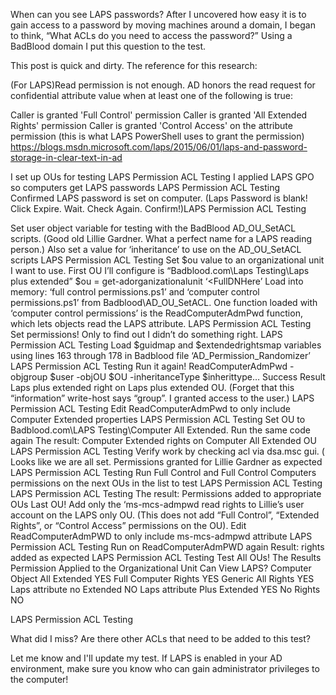 


When can you see LAPS passwords? After I uncovered how easy it is to gain access to a password by moving machines around a domain, I began to think, “What ACLs do you need to access the password?” Using a BadBlood domain I put this question to the test.

This post is quick and dirty.
The reference for this research:

(For LAPS)Read permission is not enough. AD honors the read request for confidential attribute value when at least one of the following is true:

Caller is granted 'Full Control' permission
Caller is granted 'All Extended Rights' permission
Caller is granted 'Control Access' on the attribute permission (this is what LAPS PowerShell uses to grant the permission)
https://blogs.msdn.microsoft.com/laps/2015/06/01/laps-and-password-storage-in-clear-text-in-ad

 

 

I set up OUs for testing
LAPS Permission ACL Testing
I applied LAPS GPO so computers get LAPS passwords
LAPS Permission ACL Testing
Confirmed LAPS password is set on computer.
(Laps Password is blank! Click Expire. Wait. Check Again. Confirm!)LAPS Permission ACL Testing

Set user object variable for testing with the BadBlood AD_OU_SetACL scripts. (Good old Lillie Gardner. What a perfect name for a LAPS reading person.)
Also set a value for ‘inheritance’ to use on the AD_OU_SetACL scripts
LAPS Permission ACL Testing
Set $ou value to an organizational unit I want to use.
First OU I’ll configure is “Badblood.com\Laps Testing\Laps plus extended”
$ou = get-adorganizationalunit ‘<FullDNHere’
Load into memory: ‘full control permissions.ps1’ and ‘computer control permissions.ps1’ from Badblood\AD_OU_SetACL. One function loaded with ‘computer control permissions’ is the ReadComputerAdmPwd function, which lets objects read the LAPS attribute.
LAPS Permission ACL Testing
Set permissions! Only to find out I didn’t do something right.
LAPS Permission ACL Testing
Load $guidmap and $extendedrightsmap variables using lines 163 through 178 in Badblood file ‘AD_Permission_Randomizer’
LAPS Permission ACL Testing
Run it again!
ReadComputerAdmPwd -objgroup $user -objOU $OU -inheritanceType $inherittype… Success
Result Laps plus extended right on Laps plus extended OU. (Forget that this “information” write-host says “group”. I granted access to the user.)
LAPS Permission ACL Testing
Edit ReadComputerAdmPwd to only include Computer Extended properties
LAPS Permission ACL Testing
Set OU to Badblood.com\LAPS Testing\Computer All Extended. Run the same code again
The result: Computer Extended rights on Computer All Extended OU
LAPS Permission ACL Testing
Verify work by checking acl via dsa.msc gui. (
Looks like we are all set. Permissions granted for Lillie Gardner as expected
LAPS Permission ACL Testing
Run Full Control and Full Control Computers permissions on the next OUs in the list to test
LAPS Permission ACL Testing
LAPS Permission ACL Testing
The result: Permissions added to appropriate OUs
Last OU! Add only the ‘ms-mcs-admpwd read rights to Lillie’s user account on the LAPS only OU. (This does not add “Full Control”, “Extended Rights”, or “Control Access” permissions on the OU).
Edit ReadComputerAdmPWD to only include ms-mcs-admpwd attribute
LAPS Permission ACL Testing
Run on ReadComputerAdmPWD again
Result: rights added as expected
LAPS Permission ACL Testing
Test All OUs!
The Results
Permission Applied to the Organizational Unit	Can View LAPS?
Computer Object All Extended	YES
Full Computer Rights	YES
Generic All Rights	YES
Laps attribute no Extended	NO
Laps attribute Plus Extended	YES
No Rights	NO
 

LAPS Permission ACL Testing
 

What did I miss?  Are there other ACLs that need to be added to this test? 

Let me know and I'll update my test.  If LAPS is enabled in your AD environment, make sure you know who can gain administrator privileges to the computer!